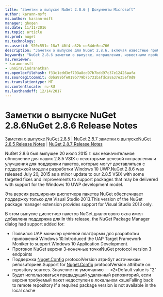 ```yaml
---
title: "Заметки о выпуске NuGet 2.8.6 | Документы Microsoft"
author: karann-msft
ms.author: karann-msft
manager: ghogen
ms.date: 11/11/2016
ms.topic: article
ms.prod: nuget
ms.technology: 
ms.assetid: 920c551c-18a7-40f4-a32b-ce84de6ea766
description: "Заметки о выпуске для NuGet 2.8.6, включая известные проблемы, исправленные ошибки, добавленные функции и DCR."
keywords: "NuGet 2.8.6 заметки о выпуске, исправления, известными проблемами, добавлены функции, DCR"
ms.reviewer:
- karann-msft
- unniravindranathan
ms.openlocfilehash: f33c1edd3ef703a8cd97b7bdd97c37e12426aafa
ms.sourcegitcommit: d0ba99bfe019b779b75731bafdca8a37e35ef0d9
ms.translationtype: MT
ms.contentlocale: ru-RU
ms.lasthandoff: 12/14/2017
---
```

# <a name="nuget-286-release-notes"></a><span data-ttu-id="c826d-104">Заметки о выпуске NuGet 2.8.6</span><span class="sxs-lookup"><span data-stu-id="c826d-104">NuGet 2.8.6 Release Notes</span></span>

<span data-ttu-id="c826d-105">[Заметки о выпуске NuGet 2.8.5](../release-notes/nuget-2.8.5.md) | [NuGet 2.8.7 заметки о выпуске](../release-notes/nuget-2.8.7.md)</span><span class="sxs-lookup"><span data-stu-id="c826d-105">[NuGet 2.8.5 Release Notes](../release-notes/nuget-2.8.5.md) | [NuGet 2.8.7 Release Notes](../release-notes/nuget-2.8.7.md)</span></span>

<span data-ttu-id="c826d-106">NuGet 2.8.6 был выпущен 20 июля 2015 г. как незначительное обновление для наших 2.8.5 VSIX с некоторыми целевой исправления и улучшения для поддержки пакетов, которые могут доставляться с поддержкой модели разработки Windows 10 UWP.</span><span class="sxs-lookup"><span data-stu-id="c826d-106">NuGet 2.8.6 was released July 20, 2015 as a minor update to our 2.8.5 VSIX with some targeted fixes and improvements to support packages that may be delivered with support for the Windows 10 UWP development model.</span></span>

<span data-ttu-id="c826d-107">Эта версия расширения диспетчера пакетов NuGet обеспечивает поддержку только для Visual Studio 2013.</span><span class="sxs-lookup"><span data-stu-id="c826d-107">This version of the NuGet package manager extension provides support for Visual Studio 2013 only.</span></span>

<span data-ttu-id="c826d-108">В этом выпуске диспетчер пакетов NuGet диалогового окна имел добавлена поддержка для:</span><span class="sxs-lookup"><span data-stu-id="c826d-108">In this release, the NuGet Package Manager dialog had support added for:</span></span>

* <span data-ttu-id="c826d-109">Появился UAP моникер целевой платформы для разработки приложений Windows 10.</span><span class="sxs-lookup"><span data-stu-id="c826d-109">Introduced the UAP Target Framework Moniker to support Windows 10 Application Development.</span></span>
* <span data-ttu-id="c826d-110">Протокол NuGet версии 3-конечные точки</span><span class="sxs-lookup"><span data-stu-id="c826d-110">NuGet protocol version 3 endpoints</span></span>
* <span data-ttu-id="c826d-111">Поддержка [Nuget.Config](../consume-packages/configuring-nuget-behavior.md) protocolVersion атрибут источникам репозиториев.</span><span class="sxs-lookup"><span data-stu-id="c826d-111">Support for [Nuget.Config](../consume-packages/configuring-nuget-behavior.md) protocolVersion attribute on repository sources.</span></span> <span data-ttu-id="c826d-112">Значение по умолчанию — «2»</span><span class="sxs-lookup"><span data-stu-id="c826d-112">Default value is "2"</span></span>
* <span data-ttu-id="c826d-113">Будет использоваться предыдущий удаленный репозиторий, если версия требуемый пакет недоступен в локальном кэше</span><span class="sxs-lookup"><span data-stu-id="c826d-113">Falling back to remote repository if a required package version is not available in the local cache</span></span>